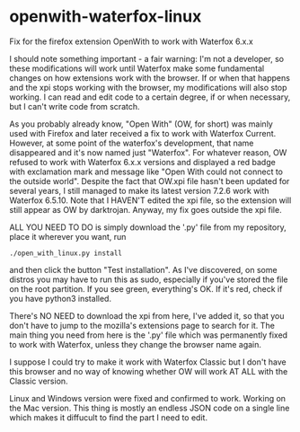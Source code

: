 # openwith-waterfox-linux
Fix for the firefox extension OpenWith to work with Waterfox 6.x.x

I should note something important -  a fair warning: I'm not a developer, so these modifications will work until Waterfox make some fundamental changes on how extensions work with the browser. If or when that happens and the xpi stops working with the browser, my modifications will also stop working. I can read and edit code to a certain degree, if or when necessary, but I can't write code from scratch.

As you probably already know, "Open With" (OW, for short) was mainly used with Firefox and later received a fix to work with Waterfox Current. However, at some point of the waterfox's development, that name disappeared and it's now named just "Waterfox". For whatever reason, OW refused to work with Waterfox 6.x.x versions and displayed a red badge with exclamation mark and message like "Open With could not connect to the outside world".
Despite the fact that OW.xpi file hasn't been updated for several years, I still managed to make its latest version 7.2.6  work with Waterfox 6.5.10. Note that I HAVEN'T edited the xpi file, so the extension will still appear as OW by darktrojan.
Anyway, my fix goes outside the xpi file.

ALL YOU NEED TO DO is simply download the '.py' file from my repository, place it wherever you want, run

```
./open_with_linux.py install
```
and then click the button "Test installation". As I've discovered, on some distros you may have to run this as sudo, especially if you've stored the file on the root partition. If  you see green, everything's OK. If it's red, check if you have python3 installed.

There's NO NEED to download the xpi from here, I've added it, so that you don't have to jump to the mozilla's extensions page to search for it.
The main thing you need from here is the '.py' file which was permanently fixed to work with Waterfox, unless they change the browser name again.

I suppose I could try to make it work with Waterfox Classic but I don't have this browser and no way of knowing whether OW will work AT ALL with the Classic version.

Linux and Windows version were fixed and confirmed to work. Working on the Mac version. This thing is mostly an endless JSON code on a single line which makes it diffucult to find the part I need to edit.
